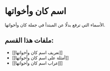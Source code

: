 # اسم كان وأخواتها

الأسماء التي ترفع بدلًا عن المبتدأ في جملة كان وأخواتها.

## ملفات هذا القسم:

- [[تعريف اسم كان وأخواتها]]
- [[أمثلة على اسم كان وأخواتها]]
- [[إعراب اسم كان وأخواتها]]
